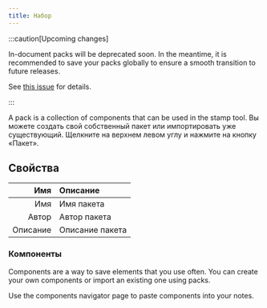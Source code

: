```yaml
---
title: Набор
---
```


:::caution[Upcoming changes]

In-document packs will be deprecated soon. In the meantime, it is recommended to save your packs globally to ensure a smooth transition to future releases.

See [this issue](https://github.com/LinwoodDev/Butterfly/issues/805) for details.

:::

A pack is a collection of components that can be used in the stamp tool. Вы можете создать свой собственный пакет или импортировать уже существующий. Щелкните на верхнем левом углу и нажмите на кнопку «Пакет».

## Свойства

|      Имя | Описание        |
| -------: | :-------------- |
|      Имя | Имя пакета      |
|    Автор | Автор пакета    |
| Описание | Описание пакета |

### Компоненты

Components are a way to save elements that you use often. You can create your own components or import an existing one using packs.

Use the components navigator page to paste components into your notes.
